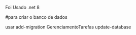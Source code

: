 Foi Usado .net 8

#para criar o banco de dados

usar add-migration GerenciamentoTarefas
update-database
